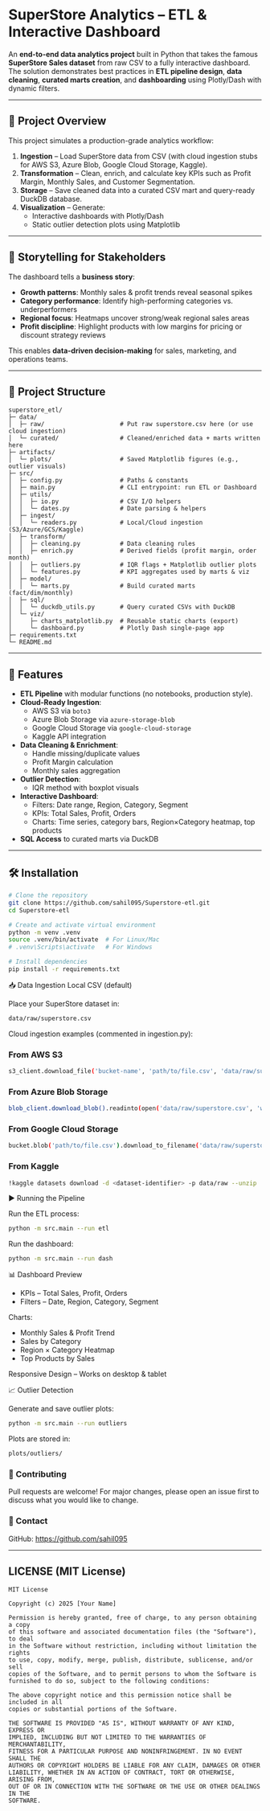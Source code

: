 # SuperStore Analytics – ETL & Interactive Dashboard

An **end-to-end data analytics project** built in Python that takes the famous **SuperStore Sales dataset** from raw CSV to a fully interactive dashboard.  
The solution demonstrates best practices in **ETL pipeline design**, **data cleaning**, **curated marts creation**, and **dashboarding** using Plotly/Dash with dynamic filters.

---

## **📖 Project Overview**
This project simulates a production-grade analytics workflow:
1. **Ingestion** – Load SuperStore data from CSV (with cloud ingestion stubs for AWS S3, Azure Blob, Google Cloud Storage, Kaggle).
2. **Transformation** – Clean, enrich, and calculate key KPIs such as Profit Margin, Monthly Sales, and Customer Segmentation.
3. **Storage** – Save cleaned data into a curated CSV mart and query-ready DuckDB database.
4. **Visualization** – Generate:
   - Interactive dashboards with Plotly/Dash
   - Static outlier detection plots using Matplotlib

---

## 🏢 Storytelling for Stakeholders
The dashboard tells a **business story**:
- **Growth patterns**: Monthly sales & profit trends reveal seasonal spikes
- **Category performance**: Identify high-performing categories vs. underperformers
- **Regional focus**: Heatmaps uncover strong/weak regional sales areas
- **Profit discipline**: Highlight products with low margins for pricing or discount strategy reviews

This enables **data-driven decision-making** for sales, marketing, and operations teams.


---

## **📂 Project Structure**
```
superstore_etl/
├─ data/
│  ├─ raw/                     # Put raw superstore.csv here (or use cloud ingestion)
│  └─ curated/                 # Cleaned/enriched data + marts written here
├─ artifacts/
│  └─ plots/                   # Saved Matplotlib figures (e.g., outlier visuals)
├─ src/
│  ├─ config.py                # Paths & constants
│  ├─ main.py                  # CLI entrypoint: run ETL or Dashboard
│  ├─ utils/
│  │  ├─ io.py                 # CSV I/O helpers
│  │  └─ dates.py              # Date parsing & helpers
│  ├─ ingest/
│  │  └─ readers.py            # Local/Cloud ingestion (S3/Azure/GCS/Kaggle)
│  ├─ transform/
│  │  ├─ cleaning.py           # Data cleaning rules
│  │  ├─ enrich.py             # Derived fields (profit margin, order month)
│  │  ├─ outliers.py           # IQR flags + Matplotlib outlier plots
│  │  └─ features.py           # KPI aggregates used by marts & viz
│  ├─ model/
│  │  └─ marts.py              # Build curated marts (fact/dim/monthly)
│  ├─ sql/
│  │  └─ duckdb_utils.py       # Query curated CSVs with DuckDB
│  └─ viz/
│     ├─ charts_matplotlib.py  # Reusable static charts (export)
│     └─ dashboard.py          # Plotly Dash single-page app
├─ requirements.txt
└─ README.md
```

---

## **🚀 Features**
- **ETL Pipeline** with modular functions (no notebooks, production style).
- **Cloud-Ready Ingestion**:
  - AWS S3 via `boto3`
  - Azure Blob Storage via `azure-storage-blob`
  - Google Cloud Storage via `google-cloud-storage`
  - Kaggle API integration
- **Data Cleaning & Enrichment**:
  - Handle missing/duplicate values
  - Profit Margin calculation
  - Monthly sales aggregation
- **Outlier Detection**:
  - IQR method with boxplot visuals
- **Interactive Dashboard**:
  - Filters: Date range, Region, Category, Segment
  - KPIs: Total Sales, Profit, Orders
  - Charts: Time series, category bars, Region×Category heatmap, top products
- **SQL Access** to curated marts via DuckDB

---

## **🛠 Installation**
```bash
# Clone the repository
git clone https://github.com/sahil095/Superstore-etl.git
cd Superstore-etl

# Create and activate virtual environment
python -m venv .venv
source .venv/bin/activate  # For Linux/Mac
# .venv\Scripts\activate   # For Windows

# Install dependencies
pip install -r requirements.txt
```

📥 Data Ingestion
Local CSV (default)

Place your SuperStore dataset in:
```bash
data/raw/superstore.csv
```
Cloud ingestion examples (commented in ingestion.py):
### From AWS S3
```bash
s3_client.download_file('bucket-name', 'path/to/file.csv', 'data/raw/superstore.csv')
```
### From Azure Blob Storage
```bash
blob_client.download_blob().readinto(open('data/raw/superstore.csv', 'wb'))
```
### From Google Cloud Storage
```bash
bucket.blob('path/to/file.csv').download_to_filename('data/raw/superstore.csv')
```
### From Kaggle
```bash
!kaggle datasets download -d <dataset-identifier> -p data/raw --unzip
```
▶ Running the Pipeline

Run the ETL process:
```bash
python -m src.main --run etl
```

Run the dashboard:
```bash
python -m src.main --run dash
```
📊 Dashboard Preview

- KPIs – Total Sales, Profit, Orders
- Filters – Date, Region, Category, Segment

Charts:
- Monthly Sales & Profit Trend
- Sales by Category
- Region × Category Heatmap
- Top Products by Sales

Responsive Design – Works on desktop & tablet

📈 Outlier Detection

Generate and save outlier plots:
```bash
python -m src.main --run outliers
```

Plots are stored in:
```bash
plots/outliers/
```

### **🤝 Contributing**

Pull requests are welcome!
For major changes, please open an issue first to discuss what you would like to change.

### **📧 Contact**

GitHub: https://github.com/sahil095

---

## **LICENSE** (MIT License)
```text
MIT License

Copyright (c) 2025 [Your Name]

Permission is hereby granted, free of charge, to any person obtaining a copy
of this software and associated documentation files (the "Software"), to deal
in the Software without restriction, including without limitation the rights  
to use, copy, modify, merge, publish, distribute, sublicense, and/or sell  
copies of the Software, and to permit persons to whom the Software is  
furnished to do so, subject to the following conditions:

The above copyright notice and this permission notice shall be included in all  
copies or substantial portions of the Software.

THE SOFTWARE IS PROVIDED "AS IS", WITHOUT WARRANTY OF ANY KIND, EXPRESS OR  
IMPLIED, INCLUDING BUT NOT LIMITED TO THE WARRANTIES OF MERCHANTABILITY,  
FITNESS FOR A PARTICULAR PURPOSE AND NONINFRINGEMENT. IN NO EVENT SHALL THE  
AUTHORS OR COPYRIGHT HOLDERS BE LIABLE FOR ANY CLAIM, DAMAGES OR OTHER  
LIABILITY, WHETHER IN AN ACTION OF CONTRACT, TORT OR OTHERWISE, ARISING FROM,  
OUT OF OR IN CONNECTION WITH THE SOFTWARE OR THE USE OR OTHER DEALINGS IN THE  
SOFTWARE.
